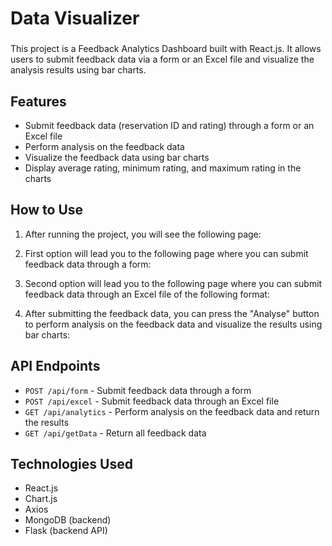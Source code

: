 # Data Visualizer

###

This project is a Feedback Analytics Dashboard built with React.js. It allows users to submit feedback data via a form or an Excel file and visualize the analysis results using bar charts.

## Features

- Submit feedback data (reservation ID and rating) through a form or an Excel file
- Perform analysis on the feedback data
- Visualize the feedback data using bar charts
- Display average rating, minimum rating, and maximum rating in the charts

## How to Use

1. After running the project, you will see the following page:

2. First option will lead you to the following page where you can submit feedback data through a form:

3. Second option will lead you to the following page where you can submit feedback data through an Excel file of the following format:

4. After submitting the feedback data, you can press the "Analyse" button to perform analysis on the feedback data and visualize the results using bar charts:

## API Endpoints

- `POST /api/form` - Submit feedback data through a form
- `POST /api/excel` - Submit feedback data through an Excel file
- `GET /api/analytics` - Perform analysis on the feedback data and return the results
- `GET /api/getData` - Return all feedback data

## Technologies Used

- React.js
- Chart.js
- Axios
- MongoDB (backend)
- Flask (backend API)
